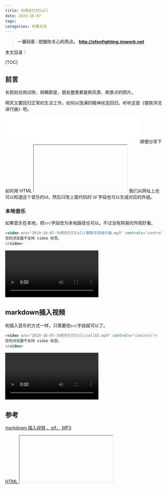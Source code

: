 ```yaml
---
title: 为明天打打Call
date: 2019-10-07
tags: 
categories: 积累交流
---
```


> **一番码客 : 挖掘你关心的亮点。**
> **http://efonfighting.imwork.net**

本文目录：

[TOC]

## 前言

长假如白驹过隙，转瞬即逝，朋友圈里都是刷风景、刷景点的照片。

明天又要回归正常的生活工作，如何以饱满的精神状态回归，听听这首《钢铁洪流进行曲》吧。

<iframe frameborder="no" border="0" marginwidth="0" marginheight="0" width=430 height=86 src="//music.163.com/outchain/player?type=2&id=1394897325&auto=0&height=66"></iframe>
顺便分享下如何用`HTML <iframe> 标签`在`markdown`里插入gif、MP3和视频。

<!-- more -->

## markdown插入gif

```markdown
<iframe src="2019-10-07-为明天打打Call/banzhuan.gif">
```

<iframe src="2019-10-07-为明天打打Call/banzhuan.gif">

## markdown插入mp3

### 网易音乐

这里需要用网易音乐的外链功能。在网页上打开对应的音乐页面。

![1570456276409](2019-10-07-为明天打打Call/call01.png)

![1570456351331](2019-10-07-为明天打打Call/call02.png)

```markdown
<iframe frameborder="no" border="0" marginwidth="0" marginheight="0" width=430 height=86 src="//music.163.com/outchain/player?type=2&id=1394897325&auto=0&height=66"></iframe>
```

<iframe frameborder="no" border="0" marginwidth="0" marginheight="0" width=430 height=86 src="//music.163.com/outchain/player?type=2&id=1394897325&auto=0&height=66"></iframe>
我们从网址上也可以知道这个音乐的id，然后只改上面代码的`id`字段也可以生成对应的外链。

### 本地音乐

如果音乐在本地，把`src`字段改为本地路径也可以。不过没有网易的外观好看。

```markdown
<video src="2019-10-07-为明天打打Call/钢铁洪流进行曲.mp3" controls="controls">
您的浏览器不支持 video 标签。
</video>
```

<video src="2019-10-07-为明天打打Call/钢铁洪流进行曲.mp3" controls="controls">
您的浏览器不支持 video 标签。
</video>

## markdown插入视频

和插入音乐的方式一样，只需要改`src`字段就可以了。

```html
<video src="2019-10-07-为明天打打Call/call03.mp4" controls="controls">
您的浏览器不支持 video 标签。
</video>
```

<video src="2019-10-07-为明天打打Call/call03.mp4" controls="controls">
您的浏览器不支持 video 标签。
</video>

## 参考

[markdown 插入视频 、gif、 MP3](https://blog.csdn.net/u010953692/article/details/79075884)

[HTML <iframe> 标签](https://www.w3school.com.cn/tags/tag_iframe.asp)

## 一番今日

今天一番一家人去环球中心参加了一个做孕婴相关的公司的活动，就是给老顾客送一些礼品什么的。根据不同消费金额送不同的礼品，其实送的东西也不贵，现场还很火爆，但感觉这个对人群的吸引还是非常有效，这个运营的效果还是非常好。

![1570456351331](2019-10-07-为明天打打Call/call04.jpg)

让我想起了小时候爸妈带我去市里参加福利彩票搞活动的火爆场景，天下攘攘，众生不易，修身为要，实干兴邦。

> 一番雾语：修身为要，实干兴邦。



> **免费知识星球： [一番码客-积累交流]([wwww](https://t.zsxq.com/NRVBURr))**
> **微信公众号：一番码客**
> **微信：Efon-fighting**
> **网站： http://efonfighting.imwork.net**